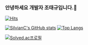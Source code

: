 ### 안녕하세요 개발자 조태규입니다.👋
[![Hits](https://hits.seeyoufarm.com/api/count/incr/badge.svg?url=https%3A%2F%2Fgithub.com%2FSilvianC)](https://hits.seeyoufarm.com)
<!--
**shinplest/shinplest** is a ✨ _special_ ✨ repository because its `README.md` (this file) appears on your GitHub profile.

Here are some ideas to get you started:

- 🔭 I’m currently working on ...
- 🌱 I’m currently learning ...
- 👯 I’m looking to collaborate on ...
- 🤔 I’m looking for help with ...
- 💬 Ask me about ...
- 📫 How to reach me: ...
- 😄 Pronouns: ...
- ⚡ Fun fact: ...
-->

[![SilvianC's GitHub stats](https://github-readme-stats.vercel.app/api?username=SilvianC)](https://github.com/SilvianC/github-readme-stats)
[![Top Langs](https://github-readme-stats.vercel.app/api/top-langs/?username=SilvianC)](https://github.com/SilvianC/github-readme-stats)

[![Solved.ac프로필](http://mazassumnida.wtf/api/v2/generate_badge?boj=hey0331)](https://solved.ac/hey0331)
